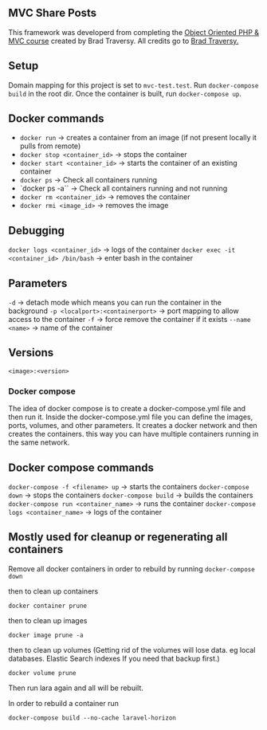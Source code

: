 ## MVC Share Posts
This framework was developerd from completing the [Object Oriented PHP & MVC course](https://www.udemy.com/course/object-oriented-php-mvc/) created by Brad Traversy.
All credits go to [Brad Traversy.](https://www.youtube.com/user/TechGuyWeb)

## Setup
Domain mapping for this project is set to `mvc-test.test`.
Run `docker-compose build` in the root dir. Once the container is built, run `docker-compose up`.

## Docker commands

- `docker run` -> creates a container from an image (if not present locally it pulls from remote)
- `docker stop <container_id>` -> stops the container
- `docker start <container_id>` -> starts the container of an existing container
- `docker ps` -> Check all containers running
- `docker ps -a`` -> Check all containers running and not running
- `docker rm <container_id>` -> removes the container
- `docker rmi <image_id>` -> removes the image

## Debugging

`docker logs <container_id>` -> logs of the container
`docker exec -it <container_id> /bin/bash` -> enter bash in the container
<!-- You can replace container_id with custom names... -->

## Parameters

`-d` -> detach mode which means you can run the container in the background
`-p <localport>:<containerport>` -> port mapping to allow access to the container
`-f` -> force remove the container if it exists
`--name <name>` -> name of the container

## Versions

```<image>:<version>```

### Docker compose

The idea of docker compose is to create a docker-compose.yml file and then run it.
Inside the docker-compose.yml file you can define the images, ports, volumes, and other parameters.
It creates a docker network and then creates the containers. this way you can have multiple containers running in the same network.

## Docker compose commands

`docker-compose -f <filename> up` -> starts the containers
`docker-compose down` -> stops the containers
`docker-compose build` -> builds the containers
`docker-compose run <container_name>` -> runs the container
`docker-compose logs <container_name>` -> logs of the container

## Mostly used for cleanup or regenerating all containers

Remove all docker containers in order to rebuild by running
`docker-compose down`

then to clean up containers

`docker container prune`

then to clean up images

`docker image prune -a`

then to clean up volumes (Getting rid of the volumes will lose data. eg local databases. Elastic Search indexes If you need that backup first.)

`docker volume prune`

Then run lara again and all will be rebuilt.

In order to rebuild a container run

`docker-compose build --no-cache laravel-horizon`